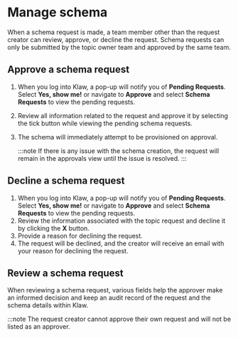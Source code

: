 # Manage schema

When a schema request is made, a team member other than the request
creator can review, approve, or decline the request. Schema requests can
only be submitted by the topic owner team and approved by the same team.

## Approve a schema request

1.  When you log into Klaw, a pop-up will notify you of **Pending
    Requests**. Select **Yes, show me!** or navigate to **Approve** and
    select **Schema Requests** to view the pending requests.
2.  Review all information related to the request and approve it by
    selecting the tick button while viewing the pending schema requests.
3.  The schema will immediately attempt to be provisioned on approval.

    :::note
    If there is any issue with the schema creation, the request will remain
    in the approvals view until the issue is resolved.
    :::

## Decline a schema request

1.  When you log into Klaw, a pop-up will notify you of **Pending
    Requests**. Select **Yes, show me!** or navigate to **Approve** and
    select **Schema Requests** to view the pending requests.
2.  Review the information associated with the topic request and decline
    it by clicking the **X** button.
3.  Provide a reason for declining the request.
4.  The request will be declined, and the creator will receive an email
    with your reason for declining the request.

## Review a schema request

When reviewing a schema request, various fields help the approver make
an informed decision and keep an audit record of the request and the
schema details within Klaw.

:::note
The request creator cannot approve their own request and will not be
listed as an approver.

